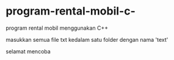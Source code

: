 # program-rental-mobil-c-
program rental mobil menggunakan C++

masukkan semua file txt kedalam satu folder dengan nama 'text'

selamat mencoba
